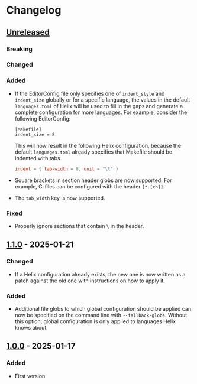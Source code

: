 # Changelog

<!-- https://keepachangelog.com/en/1.1.0/ -->

## [Unreleased]

### Breaking

### Changed

### Added

- If the EditorConfig file only specifies one of `indent_style` and `indent_size`
  globally or for a specific language, the values in the default `languages.toml`
  of Helix will be used to fill in the gaps and generate a complete configuration
  for more languages. For example, consider the following EditorConfig:
  ```editorconfig
  [Makefile]
  indent_size = 8
  ```
  This will now result in the following Helix configuration, because the default
  `languages.toml` already specifies that Makefile should be indented with tabs.
  ```toml
  indent = { tab-width = 8, unit = "\t" }
  ```

- Square brackets in section header globs are now supported. For example,
  C-files can be configured with the header `[*.[ch]]`.

- The `tab_width` key is now supported.

### Fixed

- Properly ignore sections that contain `\` in the header.

## [1.1.0] - 2025-01-21

### Changed

- If a Helix configuration already exists, the new one is now written as a
  patch against the old one with instructions on how to apply it.

### Added

- Additional file globs to which global configuration should be applied can now
  be specified on the command line with `--fallback-globs`. Without this option,
  global configuration is only applied to languages Helix knows about.

## [1.0.0] - 2025-01-17

### Added

- First version.

[Unreleased]: https://github.com/senekor/ec2hx/compare/v1.1.0...HEAD
[1.1.0]: https://github.com/senekor/ec2hx/compare/v1.0.0...v1.1.0
[1.0.0]: https://github.com/senekor/ec2hx/releases/tag/v1.0.0
